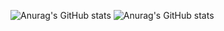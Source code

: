 
![Anurag's GitHub stats](https://github-readme-stats.vercel.app/api?username=marcellocavazza&show_icons=true)
![Anurag's GitHub stats](https://github-readme-stats.vercel.app/api?username=MarcelloCavazza&show_icons=true&theme=radical)
